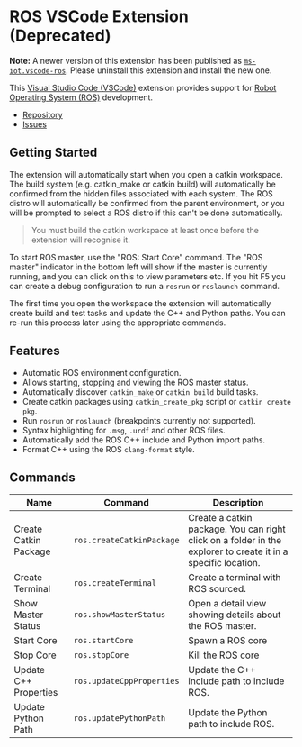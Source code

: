 # ROS VSCode Extension (Deprecated)

**Note:** A newer version of this extension has been published as [`ms-iot.vscode-ros`](https://marketplace.visualstudio.com/items?itemName=ms-iot.vscode-ros). Please uninstall this extension and install the new one.

This [Visual Studio Code (VSCode)][vscode] extension provides support for [Robot Operating System (ROS)][ros]
development.

* [Repository][repo]
* [Issues][issues]

## Getting Started

The extension will automatically start when you open a catkin workspace.
The build system (e.g. catkin_make or catkin build) will automatically be confirmed from the hidden files associated with
each system.
The ROS distro will automatically be confirmed from the parent environment, or you will be prompted to select a ROS
distro if this can't be done automatically.

> You must build the catkin workspace at least once before the extension will recognise it.

To start ROS master, use the "ROS: Start Core" command. The "ROS master" indicator in the bottom left will show if the
master is currently running, and you can click on this to view parameters etc. If you hit F5 you can create a debug
configuration to run a `rosrun` or `roslaunch` command.

The first time you open the workspace the extension will automatically create build and test tasks and update the
C++ and Python paths. You can re-run this process later using the appropriate commands.

## Features

* Automatic ROS environment configuration.
* Allows starting, stopping and viewing the ROS master status.
* Automatically discover `catkin_make` or `catkin build` build tasks.
* Create catkin packages using `catkin_create_pkg` script or `catkin create pkg`.
* Run `rosrun` or `roslaunch` (breakpoints currently not supported).
* Syntax highlighting for `.msg`, `.urdf` and other ROS files.
* Automatically add the ROS C++ include and Python import paths.
* Format C++ using the ROS `clang-format` style.

## Commands

<table>
  <thead>
    <tr>
      <th>Name</th>
      <th>Command</th>
      <th>Description</th>
    </tr>
  </thead>
  <tbody>
    <tr>
      <td>Create Catkin Package</td>
      <td><code>ros.createCatkinPackage</code></td>
      <td>
        Create a catkin package. You can right click on a folder in the explorer to create it in a specific location.
      </td>
    </tr>
    <tr>
      <td>Create Terminal</td>
      <td><code>ros.createTerminal</code></td>
      <td>Create a terminal with ROS sourced.</td>
    </tr>
    <tr>
      <td>Show Master Status</td>
      <td><code>ros.showMasterStatus</code></td>
      <td>Open a detail view showing details about the ROS master.</td>
    </tr>
    <tr>
      <td>Start Core</td>
      <td><code>ros.startCore</code></td>
      <td>Spawn a ROS core</td>
    </tr>
    <tr>
      <td>Stop Core</td>
      <td><code>ros.stopCore</code></td>
      <td>Kill the ROS core</td>
    </tr>
    <tr>
      <td>Update C++ Properties</td>
      <td><code>ros.updateCppProperties</code></td>
      <td>Update the C++ include path to include ROS.</td>
    </tr>
    <tr>
      <td>Update Python Path</td>
      <td><code>ros.updatePythonPath</code></td>
      <td>Update the Python path to include ROS.</td>
    </tr>
  </tbody>
</table>

[issues]: https://github.com/ajshort/vscode-ros/issues
[repo]: https://github.com/ajshort/vscode-ros
[ros]: http://ros.org
[vscode]: https://code.visualstudio.com

